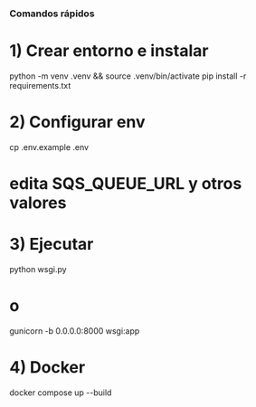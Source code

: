 ### Comandos rápidos

# 1) Crear entorno e instalar
python -m venv .venv && source .venv/bin/activate
pip install -r requirements.txt

# 2) Configurar env
cp .env.example .env
# edita SQS_QUEUE_URL y otros valores

# 3) Ejecutar
python wsgi.py
# o
gunicorn -b 0.0.0.0:8000 wsgi:app

# 4) Docker
docker compose up --build
